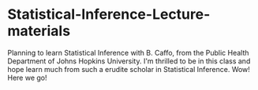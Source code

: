 # Statistical-Inference-Lecture-materials
Planning to learn Statistical Inference with B. Caffo, from the Public Health Department of Johns Hopkins University. I'm thrilled to be in this class and hope learn much from such a erudite scholar in Statistical Inference.
Wow! Here we go!
